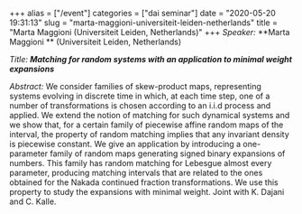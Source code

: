 +++
alias = ["/event"]
categories = ["dai seminar"]
date = "2020-05-20 19:31:13"
slug = "marta-maggioni-universiteit-leiden-netherlands"
title = "Marta Maggioni (Universiteit Leiden, Netherlands)"
+++
*Speaker:* **Marta Maggioni ** (Universiteit Leiden, Netherlands)

*Title: **Matching for random systems with an application to minimal
weight expansions***

*Abstract:* We consider families of skew-product maps, representing
systems evolving in discrete time in which, at each time step, one of a
number of transformations is chosen according to an i.i.d process and
applied. We extend the notion of matching for such dynamical systems and
we show that, for a certain family of piecewise affine random maps of
the interval, the property of random matching implies that any invariant
density is piecewise constant. We give an application by introducing a
one-parameter family of random maps generating signed binary expansions
of numbers. This family has random matching for Lebesgue almost every
parameter, producing matching intervals that are related to the ones
obtained for the Nakada continued fraction transformations. We use this
property to study the expansions with minimal weight. Joint with K.
Dajani and C. Kalle.
